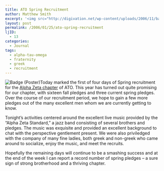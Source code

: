 ```yaml
---
title: ATO Spring Recruitment
author: Matthew Smith
excerpt: '<img src="http://digivation.net/wp-content/uploads/2006/11/badge_poster.thumbnail.png" alt="Badge (Poster)" class="right" />Today marked the first of four days of Spring recruitment for the <a href="http://www.atoaz.com" title="ATO AZ Chapter, Mercer University" target="_blank">Alpha Zeta chapter</a> of ATO. This year has turned out quite promising for our chapter, with sixteen fall pledges and three current spring pledges. Over the course of our recruitment period, we hope to gain a few more pledges out of the many excellent men whom we are currently getting to know.'
layout: post
permalink: /2006/01/25/ato-spring-recruitment
ljID:
  - 13
categories:
  - Journal
tags:
  - alpha-tau-omega
  - fraternity
  - greek
  - recruitment
---
```

<img src="http://digivation.net/wp-content/uploads/2006/11/badge_poster.thumbnail.png" alt="Badge (Poster)" class="right" />Today marked the first of four days of Spring recruitment for the <a href="http://www.atoaz.com" title="ATO AZ Chapter, Mercer University" target="_blank">Alpha Zeta chapter</a> of ATO. This year has turned out quite promising for our chapter, with sixteen fall pledges and three current spring pledges. Over the course of our recruitment period, we hope to gain a few more pledges out of the many excellent men whom we are currently getting to know.

Tonight&#8217;s activities centered around the excellent live music provided by the &#8220;Alpha Zeta Standard,&#8221; a jazz band consisting of several brothers and pledges. The music was exquisite and provided an excellent background to chat with the perspective gentlement present. We were also priviledged with the company of many fine ladies, both greek and non-greek who came around to socialize, enjoy the music, and meet the recruits.

Hopefully the remaining days will continue to be a smashing success and at the end of the week I can report a record number of spring pledges &#8211; a sure sign of strong brotherhood and a thriving chapter.
